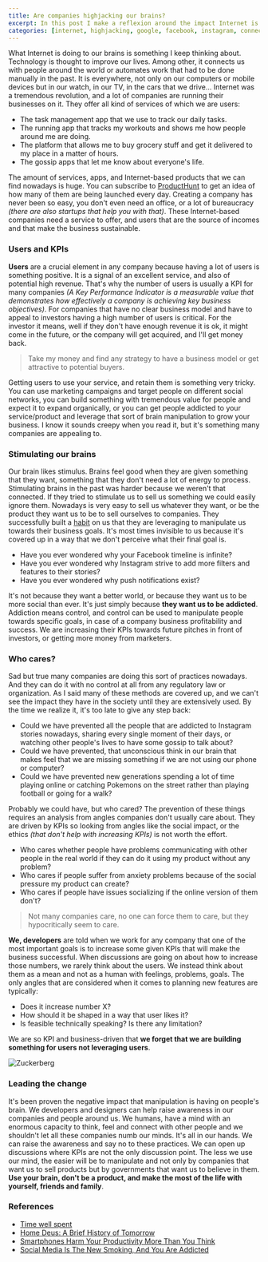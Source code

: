 ```yaml
---
title: Are companies highjacking our brains?
excerpt: In this post I make a reflexion around the impact Internet is having in our brains.
categories: [internet, highjacking, google, facebook, instagram, connected]
---
```


What Internet is doing to our brains is something I keep thinking about. Technology is thought to improve our lives. Among other, it connects us with people around the world or automates work that had to be done manually in the past. It is everywhere, not only on our computers or mobile devices but in our watch, in our TV, in the cars that we drive... Internet was a tremendous revolution, and a lot of companies are running their businesses on it. They offer all kind of services of which we are users:

- The task management app that we use to track our daily tasks.
- The running app that tracks my workouts and shows me how people around me are doing.
- The platform that allows me to buy grocery stuff and get it delivered to my place in a matter of hours.
- The gossip apps that let me know about everyone's life.

The amount of services, apps, and Internet-based products that we can find nowadays is huge. You can subscribe to [ProductHunt](http://producthunt.com/) to get an idea of how many of them are being launched every day. Creating a company has never been so easy, you don't even need an office, or a lot of bureaucracy _(there are also startups that help you with that)_. These Internet-based companies need a service to offer, and users that are the source of incomes and that make the business sustainable.

### Users and KPIs

**Users** are a crucial element in any company because having a lot of users is something positive. It is a signal of an excellent service, and also of potential high revenue. That's why the number of users is usually a KPI for many companies _(A Key Performance Indicator is a measurable value that demonstrates how effectively a company is achieving key business objectives)_. For companies that have no clear business model and have to appeal to investors having a high number of users is critical. For the investor it means, well if they don't have enough revenue it is ok, it might come in the future, or the company will get acquired, and I'll get money back.

> Take my money and find any strategy to have a business model or get attractive to potential buyers.

Getting users to use your service, and retain them is something very tricky. You can use marketing campaigns and target people on different social networks, you can build something with tremendous value for people and expect it to expand organically, or you can get people addicted to your service/product and leverage that sort of brain manipulation to grow your business. I know it sounds creepy when you read it, but it's something many companies are appealing to.

### Stimulating our brains

Our brain likes stimulus. Brains feel good when they are given something that they want, something that they don't need a lot of energy to process. Stimulating brains in the past was harder because we weren't that connected. If they tried to stimulate us to sell us something we could easily ignore them. Nowadays is very easy to sell us whatever they want, or be the product they want us to be to sell ourselves to companies. They successfully built a [habit](https://www.amazon.com/Power-Habit-What-Life-Business/dp/081298160X) on us that they are leveraging to manipulate us towards their business goals. It's most times invisible to us because it's covered up in a way that we don't perceive what their final goal is.

- Have you ever wondered why your Facebook timeline is infinite?
- Have you ever wondered why Instagram strive to add more filters and features to their stories?
- Have you ever wondered why push notifications exist?

It's not because they want a better world, or because they want us to be more social than ever. It's just simply because **they want us to be addicted**. Addiction means control, and control can be used to manipulate people towards specific goals, in case of a company business profitability and success. We are increasing their KPIs towards future pitches in front of investors, or getting more money from marketers.

### Who cares?

Sad but true many companies are doing this sort of practices nowadays. And they can do it with no control at all from any regulatory law or organization. As I said many of these methods are covered up, and we can't see the impact they have in the society until they are extensively used. By the time we realize it, it's too late to give any step back:

- Could we have prevented all the people that are addicted to Instagram stories nowadays, sharing every single moment of their days, or watching other people's lives to have some gossip to talk about?
- Could we have prevented, that unconscious think in our brain that makes feel that we are missing something if we are not using our phone or computer?
- Could we have prevented new generations spending a lot of time playing online or catching Pokemons on the street rather than playing football or going for a walk?

Probably we could have, but who cared? The prevention of these things requires an analysis from angles companies don't usually care about. They are driven by KPIs so looking from angles like the social impact, or the ethics _(that don't help with increasing KPIs)_ is not worth the effort.

- Who cares whether people have problems communicating with other people in the real world if they can do it using my product without any problem?
- Who cares if people suffer from anxiety problems because of the social pressure my product can create?
- Who cares if people have issues socializing if the online version of them don't?

> Not many companies care, no one can force them to care, but they hypocritically seem to care.

**We, developers** are told when we work for any company that one of the most important goals is to increase some given KPIs that will make the business successful. When discussions are going on about how to increase those numbers, we rarely think about the users. We instead think about them as a mean and not as a human with feelings, problems, goals. The only angles that are considered when it comes to planning new features are typically:

- Does it increase number X?
- How should it be shaped in a way that user likes it?
- Is feasible technically speaking? Is there any limitation?

We are so KPI and business-driven that **we forget that we are building something for users not leveraging users**.

![Zuckerberg](https://2.bp.blogspot.com/_RKALUNnD3Ks/TN2cy5U72II/AAAAAAAAAlk/MS_tBaJOx7c/s1600/mark-zuckerberg-2009-11-24-18-10-3.jpg)

### Leading the change

It's been proven the negative impact that manipulation is having on people's brain. We developers and designers can help raise awareness in our companies and people around us. We humans, have a mind with an enormous capacity to think, feel and connect with other people and we shouldn't let all these companies numb our minds. It's all in our hands. We can raise the awareness and say no to these practices. We can open up discussions where KPIs are not the only discussion point. The less we use our mind, the easier will be to manipulate and not only by companies that want us to sell products but by governments that want us to believe in them. **Use your brain, don't be a product, and make the most of the life with yourself, friends and family**.

### References

- [Time well spent](https://timewellspent.io)
- [Home Deus: A Brief History of Tomorrow](https://www.goodreads.com/book/show/31138556-homo-deus)
- [Smartphones Harm Your Productivity More Than You Think](https://medium.com/personal-growth/smartphones-harm-your-productivity-more-than-you-think-62e105655992)
- [Social Media Is The New Smoking, And You Are Addicted](https://medium.com/@orge/social-media-is-the-new-smoking-and-you-are-addicted-85379876fb73)
